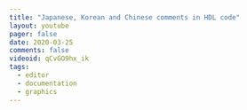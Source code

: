 ```yaml
---
title: "Japanese, Korean and Chinese comments in HDL code"
layout: youtube
pager: false
date: 2020-03-25
comments: false
videoid: qCvGO9hx_ik
tags:
  - editor
  - documentation
  - graphics
---
```



